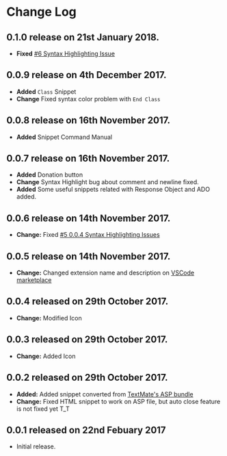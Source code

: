 # Change Log

## **0.1.0** release on 21st January 2018.

- **Fixed** [#6 Syntax Highlighting Issue](https://github.com/jtjoo/vscode-classic-asp-extension/issues/6)

## **0.0.9** release on 4th December 2017.

- **Added** `Class` Snippet
- **Change** Fixed syntax color problem with `End Class` 

## **0.0.8** release on 16th November 2017.

- **Added** Snippet Command Manual

## **0.0.7** release on 16th November 2017.

- **Added** Donation button
- **Change** Syntax Highlight bug about comment and newline fixed.
- **Added** Some useful snippets related with Response Object and ADO added.

## **0.0.6** release on 14th November 2017.

- **Change:** Fixed [#5 0.0.4 Syntax Highlighting Issues](https://github.com/jtjoo/vscode-classic-asp-extension/issues/5)

## **0.0.5** release on 14th November 2017.

- **Change:** Changed extension name and description on [VSCode marketplace](https://marketplace.visualstudio.com/items?itemName=jtjoo.classic-asp-html)

## **0.0.4** released on 29th October 2017.

- **Change:** Modified Icon

## **0.0.3** released on 29th October 2017.

- **Change:** Added Icon

## **0.0.2** released on 29th October 2017.

- **Added:** Added snippet converted from [TextMate's ASP bundle](https://github.com/textmate/asp.tmbundle)
- **Change:** Fixed HTML snippet to work on ASP file, but auto close feature is not fixed yet T_T

## **0.0.1** released on 22nd Febuary 2017

- Initial release.